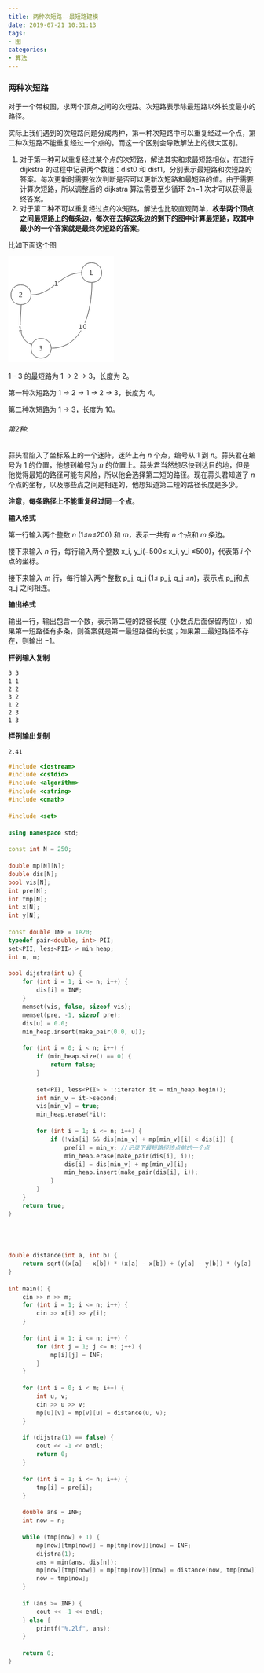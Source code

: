 ```yaml
---
title: 两种次短路--最短路建模
date: 2019-07-21 10:31:13
tags:
- 图
categories:
- 算法
---
```


### 两种次短路

对于一个带权图，求两个顶点之间的次短路。次短路表示除最短路以外长度最小的路径。

实际上我们遇到的次短路问题分成两种，第一种次短路中可以重复经过一个点，第二种次短路不能重复经过一个点的。而这一个区别会导致解法上的很大区别。

1. 对于第一种可以重复经过某个点的次短路，解法其实和求最短路相似，在进行 dijkstra 的过程中记录两个数组：dist0 和 dist1，分别表示最短路和次短路的答案。每次更新时需要依次判断是否可以更新次短路和最短路的值。由于需要计算次短路，所以调整后的 dijkstra 算法需要至少循环 2n−1 次才可以获得最终答案。
2. 对于第二种不可以重复经过点的次短路，解法也比较直观简单，**枚举两个顶点之间最短路上的每条边，每次在去掉这条边的剩下的图中计算最短路，取其中最小的一个答案就是最终次短路的答案**。

<!--more-->

比如下面这个图

 ![](https://raw.githubusercontent.com/zhanyeye/Figure-bed/img/img/20190728104647.png)

1 - 3 的最短路为 1 -> 2 -> 3，长度为 2。

第一种次短路为 1 -> 2 -> 1 -> 2 -> 3，长度为 4。

第二种次短路为 1 -> 3，长度为 10。













###### 第2种:

蒜头君陷入了坐标系上的一个迷阵，迷阵上有 *n* 个点，编号从 1 到 *n*。蒜头君在编号为 1 的位置，他想到编号为 *n* 的位置上。蒜头君当然想尽快到达目的地，但是他觉得最短的路径可能有风险，所以他会选择第二短的路径。现在蒜头君知道了 *n* 个点的坐标，以及哪些点之间是相连的，他想知道第二短的路径长度是多少。

**注意，每条路径上不能重复经过同一个点**。

**输入格式**

第一行输入两个整数 *n* (1≤*n*≤200) 和 *m*，表示一共有 *n* 个点和 *m* 条边。

接下来输入 *n* 行，每行输入两个整数 x_i, y_i(−500≤ x_i, y_i ≤500)，代表第 *i* 个点的坐标。

接下来输入 *m* 行，每行输入两个整数 p_j, q_j (1≤ p_j, q_j ≤*n*)，表示点 p_j和点 q_j 之间相连。

**输出格式**

输出一行，输出包含一个数，表示第二短的路径长度（小数点后面保留两位），如果第一短路径有多条，则答案就是第一最短路径的长度；如果第二最短路径不存在，则输出 −1。

**样例输入复制**

```
3 3
1 1
2 2
3 2
1 2
2 3
1 3
```

**样例输出复制**

```
2.41
```

```c++
#include <iostream>
#include <cstdio>
#include <algorithm>
#include <cstring>
#include <cmath>

#include <set>

using namespace std;

const int N = 250;

double mp[N][N];
double dis[N];
bool vis[N];
int pre[N];
int tmp[N];
int x[N];
int y[N];

const double INF = 1e20;
typedef pair<double, int> PII;
set<PII, less<PII> > min_heap;
int n, m;

bool dijstra(int u) {
    for (int i = 1; i <= n; i++) {
        dis[i] = INF;
    }
    memset(vis, false, sizeof vis);
    memset(pre, -1, sizeof pre);
    dis[u] = 0.0;
    min_heap.insert(make_pair(0.0, u));

    for (int i = 0; i < n; i++) {
        if (min_heap.size() == 0) {
            return false;
        }

        set<PII, less<PII> > ::iterator it = min_heap.begin();
        int min_v = it->second;
        vis[min_v] = true;
        min_heap.erase(*it);

        for (int i = 1; i <= n; i++) {
            if (!vis[i] && dis[min_v] + mp[min_v][i] < dis[i]) {
                pre[i] = min_v; //记录下最短路径终点前的一个点
                min_heap.erase(make_pair(dis[i], i));
                dis[i] = dis[min_v] + mp[min_v][i];
                min_heap.insert(make_pair(dis[i], i));
            }
        }
    }
    return true;
}




double distance(int a, int b) {
    return sqrt((x[a] - x[b]) * (x[a] - x[b]) + (y[a] - y[b]) * (y[a] - y[b]));
}

int main() {
    cin >> n >> m;
    for (int i = 1; i <= n; i++) {
        cin >> x[i] >> y[i];
    }
    
    for (int i = 1; i <= n; i++) {
        for (int j = 1; j <= n; j++) {
            mp[i][j] = INF;
        }
    }

    for (int i = 0; i < m; i++) {
        int u, v;
        cin >> u >> v;
        mp[u][v] = mp[v][u] = distance(u, v);
    }

    if (dijstra(1) == false) {
        cout << -1 << endl;
        return 0;
    }

    for (int i = 1; i <= n; i++) {
        tmp[i] = pre[i];
    }

    double ans = INF;
    int now = n;

    while (tmp[now] + 1) {
        mp[now][tmp[now]] = mp[tmp[now]][now] = INF;
        dijstra(1);
        ans = min(ans, dis[n]);
        mp[now][tmp[now]] = mp[tmp[now]][now] = distance(now, tmp[now]);
        now = tmp[now];
    }

    if (ans >= INF) {
        cout << -1 << endl;
    } else {
        printf("%.2lf", ans);
    }
    
    return 0;
}
```




